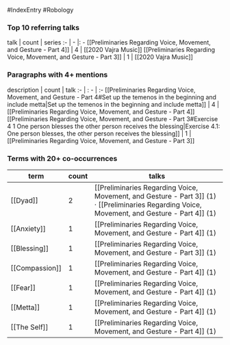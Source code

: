 #IndexEntry #Robology

### Top 10 referring talks
talk | count | series
:- | - |: -
[[Preliminaries Regarding Voice, Movement, and Gesture - Part 4]] | 4 | [[2020 Vajra Music]]
[[Preliminaries Regarding Voice, Movement, and Gesture - Part 3]] | 1 | [[2020 Vajra Music]]

### Paragraphs with 4+ mentions
description | count | talk
:- | : - | :-
[[Preliminaries Regarding Voice, Movement, and Gesture - Part 4#Set up the temenos in the beginning and include metta\|Set up the temenos in the beginning and include metta]] | 4 | [[Preliminaries Regarding Voice, Movement, and Gesture - Part 4]]
[[Preliminaries Regarding Voice, Movement, and Gesture - Part 3#Exercise 4 1 One person blesses the other person receives the blessing\|Exercise 4.1: One person blesses, the other person receives the blessing]] | 1 | [[Preliminaries Regarding Voice, Movement, and Gesture - Part 3]]

### Terms with 20+ co-occurrences
term | count | talks
-|-|-
[[Dyad]] | 2 | <span class="counts">[[Preliminaries Regarding Voice, Movement, and Gesture - Part 3]] (1) · [[Preliminaries Regarding Voice, Movement, and Gesture - Part 4]] (1)</span> 
[[Anxiety]] | 1 | <span class="counts">[[Preliminaries Regarding Voice, Movement, and Gesture - Part 4]] (1)</span> 
[[Blessing]] | 1 | <span class="counts">[[Preliminaries Regarding Voice, Movement, and Gesture - Part 3]] (1)</span> 
[[Compassion]] | 1 | <span class="counts">[[Preliminaries Regarding Voice, Movement, and Gesture - Part 4]] (1)</span> 
[[Fear]] | 1 | <span class="counts">[[Preliminaries Regarding Voice, Movement, and Gesture - Part 4]] (1)</span> 
[[Metta]] | 1 | <span class="counts">[[Preliminaries Regarding Voice, Movement, and Gesture - Part 4]] (1)</span> 
[[The Self]] | 1 | <span class="counts">[[Preliminaries Regarding Voice, Movement, and Gesture - Part 4]] (1)</span> 

